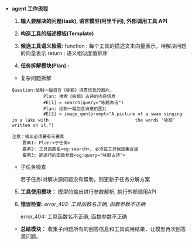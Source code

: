 + **agent 工作流程**

  1. **输入要解决的问题(task), 语言模型(阿里千问), 外部调用工具 API**

  2. **构造工具的描述模板(Template)**

  3. **候选工具语义检索:** 
        function : 每个工具的描述文本向量表示，待解决问题的向量表示
        return : 语义相似度值排序

  4.  **任务拆解模块(Plan) :**

     + 复杂问题拆解

     ```text
     Question:绘制一幅包含《咏鹅》诗意信息的图片。
                 Plan: 搜索《咏鹅》古诗的内容信息
                 #E[1] = search(query="咏鹅古诗")
                 Plan: 绘制一幅包含诗意的图片
                 #E[2] = image_gen(prompt="A picture of a swan singing in a lake with                                 the words '咏鹅' written on it.")
                 
     注意：输出必须要有三要素
         要素1: Plan:<子任务>
         要素2: 工具函数名<eg:search>, 必须在工具候选集合里
         要素3: 能运行的函数参数<eg:query="咏鹅古诗">
     ```

     + 子任务检查

       若子任务i对解决源问题没有帮助，则更新子任务分解方案	

  05. **工具使用模块：**
      模型的输出进行参数解析, 执行外部调用API
      
  05. **错误检查:**
      _error_403: 工具函数名正确, 函数参数不正确_
      
      error_404: 工具函数名不正确, 函数参数不正确

  + **总结模块：**
    收集子问题所有的回答信息和工具调用结果，让模型再次回答源问题。           